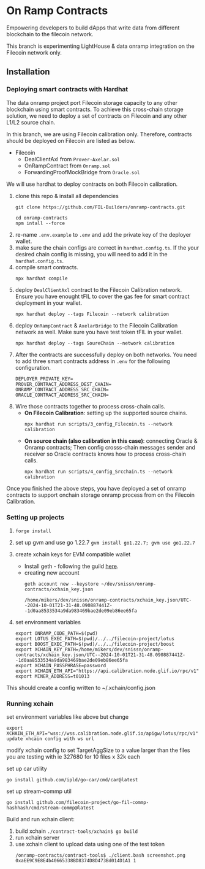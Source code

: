 # On Ramp Contracts

Empowering developers to build dApps that write data from different blockchain to the filecoin network.

This branch is experimenting LightHouse & data onramp integration on the Filecoin network only.


## Installation

### Deploying smart contracts with Hardhat
The data onramp project port Filecoin storage capacity to any other blockchain using smart contracts. To achieve this cross-chain storage solution, we need to deploy a set of contracts on Filecoin and any other L1/L2 source chain. 

In this branch, we are using Filecoin calibration only. Therefore, contracts should be deployed on Filecoin are listed as below.
- Filecoin
    - DealClientAxl from `Prover-Axelar.sol`
    - OnRampContract from `Onramp.sol`
    - ForwardingProofMockBridge from `Oracle.sol`

We will use hardhat to deploy contracts on both Filecoin calibration. 
1. clone this repo & install all dependencies
    ```
    git clone https://github.com/FIL-Builders/onramp-contracts.git

    cd onramp-contracts
    npm intall --force
    ```
1. re-name `.env.example` to `.env` and add the private key of the deployer wallet.
1. make sure the chain configs are correct in `hardhat.config.ts`. If the your desired chain config is missing, you will need to add it in the `hardhat.config.ts`.
1. compile smart contracts.
    ```
    npx hardhat compile
    ```
1. deploy `DealClientAxl` contract to the Filecoin Calibration network. Ensure you have enought tFIL to cover the gas fee for smart contract deployment in your wallet.
    ```
    npx hardhat deploy --tags Filecoin --network calibration
    ```
1. deploy `OnRampContract` & `AxelarBridge` to the Filecoin Calibration network as well. Make sure you have test token tFIL in your wallet.
    ```
    npx hardhat deploy --tags SoureChain --network calibration
    ```
1. After the contracts are successfully deploy on both networks. You need to add three smart contracts address in `.env` for the following configuration.
    ```
    DEPLOYER_PRIVATE_KEY=
    PROVER_CONTRACT_ADDRESS_DEST_CHAIN=
    ONRAMP_CONTRACT_ADDRESS_SRC_CHAIN=
    ORACLE_CONTRACT_ADDRESS_SRC_CHAIN=
    ```
1. Wire those contracts together to process cross-chain calls. 
    - **On Filecoin Calibration**: setting up the supported source chains. 
        ```
        npx hardhat run scripts/3_config_Filecoin.ts --network calibration
        ```
    - **On source chain (also calibration in this case)**: connecting Oracle & Onramp contracts; Then config crosss-chain messages sender and receiver so Oracle contracts knows how to process cross-chain calls.
        ```
        npx hardhat run scripts/4_config_Srcchain.ts --network calibration
        ```
Once you finished the above steps, you have deployed a set of onramp contracts to support onchain storage onramp process from on the Filecoin Calibration.
### Setting up projects
1. `forge install`
1. set up gvm and use go 1.22.7 `gvm install go1.22.7; gvm use go1.22.7`
1. create xchain keys for EVM compatible wallet
    - Install geth - following the guild [here](http://adam.schmideg.net/go-ethereum/install-and-build/Installing-Geth).
    - creating new account
        ```
        geth account new --keystore ~/dev/snissn/onramp-contracts/xchain_key.json
        
        /home/mikers/dev/snissn/onramp-contracts/xchain_key.json/UTC--2024-10-01T21-31-48.090887441Z--1d0aa8533534a9da983469bae2de09eb86ee65fa
        ```

1. set environment variables
    ```
    export ONRAMP_CODE_PATH=$(pwd)
    export LOTUS_EXEC_PATH=$(pwd)/../../filecoin-project/lotus
    export BOOST_EXEC_PATH=$(pwd)/../../filecoin-project/boost
    export XCHAIN_KEY_PATH=/home/mikers/dev/snissn/onramp-contracts/xchain_key.json/UTC--2024-10-01T21-31-48.090887441Z--1d0aa8533534a9da983469bae2de09eb86ee65fa
    export XCHAIN_PASSPHRASE=password
    export XCHAIN_ETH_API="https://api.calibration.node.glif.io/rpc/v1"
    export MINER_ADDRESS=t01013
    ```

This should create a config written to ~/.xchain/config.json

### Running xchain

set environment variables like above but change
```
export XCHAIN_ETH_API="wss://wss.calibration.node.glif.io/apigw/lotus/rpc/v1"
update xhcain config with ws url
```

modify xchain config to set TargetAggSize to a value larger than the files you are testing with ie 327680 for 10 files x 32k each


set up car utility
```
go install github.com/ipld/go-car/cmd/car@latest
```

set up stream-commp util
```
go install github.com/filecoin-project/go-fil-commp-hashhash/cmd/stream-commp@latest
```

Build and run xchain client: 
1. build xchain `./contract-tools/xchain$ go build`
2. run xchain server
3. use xchain client to upload data using one of the test token
    ```
    /onramp-contracts/contract-tools$ ./client.bash screenshot.png 0xaEE9C9E8E4b40665338BD8374D8D473Bd014D1A1 1
    ```
